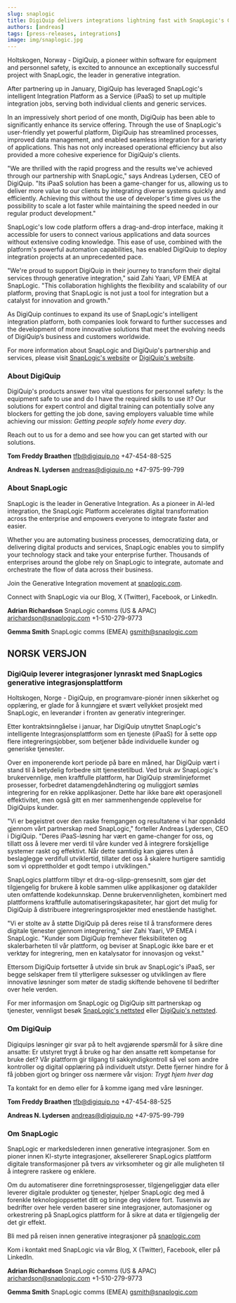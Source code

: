 ```yaml
---
slug: snaplogic
title: DigiQuip delivers integrations lightning fast with SnapLogic's Generative Integration Platform
authors: [andreas]
tags: [press-releases, integrations]
image: img/snaplogic.jpg
---
```


Holtskogen, Norway - DigiQuip, a pioneer within software for equipment and personnel safety, is excited to announce an exceptionally successful project with SnapLogic, the leader in generative integration. 

<!-- truncate -->

After partnering up in January, DigiQuip has leveraged SnapLogic's intelligent Integration Platform as a Service (iPaaS) to set up multiple integration jobs, serving both individual clients and generic services.

In an impressively short period of one month, DigiQuip has been able to significantly enhance its service offering. Through the use of SnapLogic's user-friendly yet powerful platform, DigiQuip has streamlined processes, improved data management, and enabled seamless integration for a variety of applications. This has not only increased operational efficiency but also provided a more cohesive experience for DigiQuip's clients.

"We are thrilled with the rapid progress and the results we've achieved through our partnership with SnapLogic," says Andreas Lydersen, CEO of DigiQuip. "Its iPaaS solution has been a game-changer for us, allowing us to deliver more value to our clients by integrating diverse systems quickly and efficiently. Achieving this without the use of developer's time gives us the possibility to scale a lot faster while maintaining the speed needed in our regular product development."

SnapLogic's low code platform offers a drag-and-drop interface, making it accessible for users to connect various applications and data sources without extensive coding knowledge. This ease of use, combined with the platform's powerful automation capabilities, has enabled DigiQuip to deploy integration projects at an unprecedented pace.

"We're proud to support DigiQuip in their journey to transform their digital services through generative integration," said Zahi Yaari, VP EMEA at SnapLogic. "This collaboration highlights the flexibility and scalability of our platform, proving that SnapLogic is not just a tool for integration but a catalyst for innovation and growth."

As DigiQuip continues to expand its use of SnapLogic's intelligent integration platform, both companies look forward to further successes and the development of more innovative solutions that meet the evolving needs of DigiQuip’s business and customers worldwide.

For more information about SnapLogic and DigiQuip's partnership and services, please visit [SnapLogic's website](https://www.snaplogic.com/) or [DigiQuip's website](https://digiquip.no).

### About DigiQuip
DigiQuip's products answer two vital questions for personnel safety: Is the equipment safe to use and do I have the required skills to use it? Our solutions for expert control and digital training can potentially solve any blockers for getting the job done, saving employers valuable time while achieving our mission: *Getting people safely home every day*.

Reach out to us for a demo and see how you can get started with our solutions.

**Tom Freddy Braathen**
tfb@digiquip.no
+47-454-88-525

**Andreas N. Lydersen**
andreas@digiquip.no
+47-975-99-799

### About SnapLogic
SnapLogic is the leader in Generative Integration. As a pioneer in AI-led integration, the SnapLogic Platform accelerates digital transformation across the enterprise and empowers everyone to integrate faster and easier.

Whether you are automating business processes, democratizing data, or delivering digital products and services, SnapLogic enables you to simplify your technology stack and take your enterprise further. Thousands of enterprises around the globe rely on SnapLogic to integrate, automate and orchestrate the flow of data across their business.

Join the Generative Integration movement at [snaplogic.com](https://www.snaplogic.com/).

Connect with SnapLogic via our Blog, X (Twitter), Facebook, or LinkedIn.

**Adrian Richardson**
SnapLogic comms (US & APAC)
arichardson@snaplogic.com
+1-510-279-9773

**Gemma Smith**
SnapLogic comms (EMEA)
gsmith@snaplogic.com


## NORSK VERSJON

### DigiQuip leverer integrasjoner lynraskt med SnapLogics generative integrasjonsplattform

Holtskogen, Norge - DigiQuip, en programvare-pionér innen sikkerhet og opplæring, er glade for å kunngjøre et svært vellykket prosjekt med SnapLogic, en leverandør i fronten av generativ integreringer.

Etter kontraktsinngåelse i januar, har DigiQuip utnyttet SnapLogic's intelligente Integrasjonsplattform som en tjeneste (iPaaS) for å sette opp flere integreringsjobber, som betjener både individuelle kunder og generiske tjenester.

Over en imponerende kort periode på bare en måned, har DigiQuip vært i stand til å betydelig forbedre sitt tjenestetilbud. Ved bruk av SnapLogic's brukervennlige, men kraftfulle plattform, har DigiQuip strømlinjeformet prosesser, forbedret datamengdehåndtering og muliggjort sømløs integrering for en rekke applikasjoner. Dette har ikke bare økt operasjonell effektivitet, men også gitt en mer sammenhengende opplevelse for DigiQuips kunder.

"Vi er begeistret over den raske fremgangen og resultatene vi har oppnådd gjennom vårt partnerskap med SnapLogic," forteller Andreas Lydersen, CEO i DigiQuip. "Deres iPaaS-løsning har vært en game-changer for oss, og tillatt oss å levere mer verdi til våre kunder ved å integrere forskjellige systemer raskt og effektivt. Når dette samtidig kan gjøres uten å beslaglegge verdifull utviklertid, tillater det oss å skalere hurtigere samtidig som vi opprettholder et godt tempo i utviklingen."

SnapLogics plattform tilbyr et dra-og-slipp-grensesnitt, som gjør det tilgjengelig for brukere å koble sammen ulike applikasjoner og datakilder uten omfattende kodekunnskap. Denne brukervennligheten, kombinert med plattformens kraftfulle automatiseringskapasiteter, har gjort det mulig for DigiQuip å distribuere integreringsprosjekter med enestående hastighet.

"Vi er stolte av å støtte DigiQuip på deres reise til å transformere deres digitale tjenester gjennom integrering," sier Zahi Yaari, VP EMEA i SnapLogic. "Kunder som DigiQuip fremhever fleksibiliteten og skalerbarheten til vår plattform, og beviser at SnapLogic ikke bare er et verktøy for integrering, men en katalysator for innovasjon og vekst."

Ettersom DigiQuip fortsetter å utvide sin bruk av SnapLogic's iPaaS, ser begge selskaper frem til ytterligere suksesser og utviklingen av flere innovative løsninger som møter de stadig skiftende behovene til bedrifter over hele verden.

For mer informasjon om SnapLogic og DigiQuip sitt partnerskap og tjenester, vennligst besøk [SnapLogic's nettsted](https://www.snaplogic.com/) eller [DigiQuip's nettsted](https://digiquip.no).

### Om DigiQuip
Digiquips løsninger gir svar på to helt avgjørende spørsmål for å sikre dine ansatte: Er utstyret trygt å bruke og har den ansatte rett kompetanse for bruke det? Vår plattform gir tilgang til sakkyndigkontroll så vel som andre kontroller og digital opplæring på individuelt utstyr. Dette fjerner hindre for å få jobben gjort og bringer oss nærmere vår visjon: *Trygt hjem hver dag*

Ta kontakt for en demo eller for å komme igang med våre løsninger.

**Tom Freddy Braathen**
tfb@digiquip.no
+47-454-88-525

**Andreas N. Lydersen**
andreas@digiquip.no
+47-975-99-799

### Om SnapLogic
SnapLogic er markedslederen innen generative integrasjoner. Som en pioner innen KI-styrte integrasjoner, aksellererer SnapLogics plattform digitale transformasjoner på tvers av virksomheter og gir alle muligheten til å integrere raskere og enklere.

Om du automatiserer dine forretningsprosesser, tilgjengeliggjør data eller leverer digitale produkter og tjenester, hjelper SnapLogic deg med å forenkle teknologioppsettet ditt og bringe deg videre fort. Tusenvis av bedrifter over hele verden baserer sine integrasjoner, automasjoner og orkestrering på SnapLogics plattform for å sikre at data er tilgjengelig der det gir effekt.

Bli med på reisen innen generative integrasjoner på [snaplogic.com](https://www.snaplogic.com/)

Kom i kontakt med SnapLogic via vår Blog, X (Twitter), Facebook, eller på LinkedIn.

**Adrian Richardson**
SnapLogic comms (US & APAC)
arichardson@snaplogic.com
+1-510-279-9773

**Gemma Smith**
SnapLogic comms (EMEA)
gsmith@snaplogic.com
